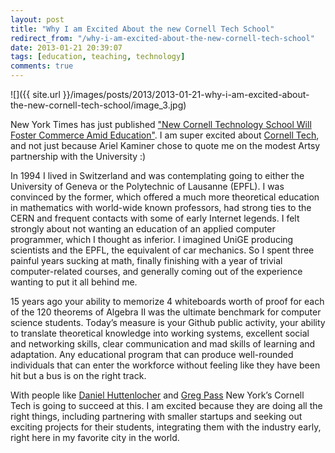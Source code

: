 ```yaml
---
layout: post
title: "Why I am Excited About the new Cornell Tech School"
redirect_from: "/why-i-am-excited-about-the-new-cornell-tech-school"
date: 2013-01-21 20:39:07
tags: [education, teaching, technology]
comments: true
---
```

![]({{ site.url }}/images/posts/2013/2013-01-21-why-i-am-excited-about-the-new-cornell-tech-school/image_3.jpg)

New York Times has just published ["New Cornell Technology School Will Foster Commerce Amid Education"](http://www.nytimes.com/2013/01/22/nyregion/cornell-nyc-tech-will-foster-commerce-amid-education.html?pagewanted=all&_r=1&). I am super excited about [Cornell Tech](http://www.cornell.edu/nyc/), and not just because Ariel Kaminer chose to quote me on the modest Artsy partnership with the University :)

In 1994 I lived in Switzerland and was contemplating going to either the University of Geneva or the Polytechnic of Lausanne (EPFL). I was convinced by the former, which offered a much more theoretical education in mathematics with world-wide known professors, had strong ties to the CERN and frequent contacts with some of early Internet legends. I felt strongly about not wanting an education of an applied computer programmer, which I thought as inferior. I imagined UniGE producing scientists and the EPFL, the equivalent of car mechanics. So I spent three painful years sucking at math, finally finishing with a year of trivial computer-related courses, and generally coming out of the experience wanting to put it all behind me.

15 years ago your ability to memorize 4 whiteboards worth of proof for each of the 120 theorems of Algebra II was the ultimate benchmark for computer science students. Today’s measure is your Github public activity, your ability to translate theoretical knowledge into working systems, excellent social and networking skills, clear communication and mad skills of learning and adaptation. Any educational program that can produce well-rounded individuals that can enter the workforce without feeling like they have been hit but a bus is on the right track.

With people like [Daniel Huttenlocher](http://www.cs.cornell.edu/~dph/) and [Greg Pass](http://www.linkedin.com/in/gregpass) New York’s Cornell Tech is going to succeed at this. I am excited because they are doing all the right things, including partnering with smaller startups and seeking out exciting projects for their students, integrating them with the industry early, right here in my favorite city in the world.
